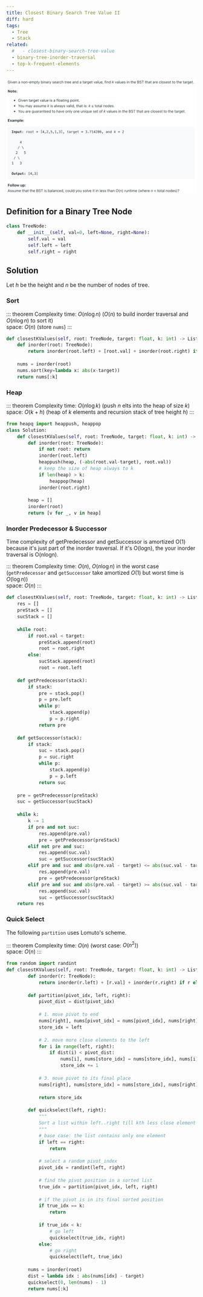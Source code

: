 ```yaml
---
title: Closest Binary Search Tree Value II
diff: hard
tags:
  - Tree
  - Stack
related:
  #   - closest-binary-search-tree-value
  - binary-tree-inorder-traversal
  - top-k-frequent-elements
---
```


<img class="medium-zoom" src="/algo/closest-binary-search-tree-value-ii.png" alt="https://leetcode.com/problems/closest-binary-search-tree-value-ii">

## Definition for a Binary Tree Node

```py
class TreeNode:
    def __init__(self, val=0, left=None, right=None):
        self.val = val
        self.left = left
        self.right = right
```

## Solution

Let $h$ be the height and $n$ be the number of nodes of tree.

### Sort

::: theorem Complexity
time: $O(n\log n)$ ($O(n)$ to build inorder traversal and $O(n\log n)$ to sort it)  
space: $O(n)$ (store `nums`)
:::

```py
def closestKValues(self, root: TreeNode, target: float, k: int) -> List[int]:
    def inorder(root: TreeNode):
        return inorder(root.left) + [root.val] + inorder(root.right) if root else []

    nums = inorder(root)
    nums.sort(key=lambda x: abs(x-target))
    return nums[:k]
```

### Heap

::: theorem Complexity
time: $O(n\log k)$ (push $n$ elts into the heap of size $k$)  
space: $O(k + h)$ (heap of $k$ elements and recursion stack of tree height $h$)
:::

```py
from heapq import heappush, heappop
class Solution:
    def closestKValues(self, root: TreeNode, target: float, k: int) -> List[int]:
        def inorder(root: TreeNode):
            if not root: return
            inorder(root.left)
            heappush(heap, (-abs(root.val-target), root.val))
            # keep the size of heap always to k
            if len(heap) > k:
                heappop(heap)
            inorder(root.right)

        heap = []
        inorder(root)
        return [v for _, v in heap]
```

### Inorder Predecessor & Successor

Time complexity of getPredecessor and getSuccessor is amortized O(1) because it's just part of the inorder traversal. If it's O(logn), the your inorder traversal is O(nlogn).

::: theorem Complexity
time: $O(n)$, $O(n\log n)$ in the worst case (`getPredecessor` and `getSuccessor` take amortized $O(1)$ but worst time is $O(\log n)$)  
space: $O(n)$
:::

```py
def closestKValues(self, root: TreeNode, target: float, k: int) -> List[int]:
    res = []
    preStack = []
    sucStack = []

    while root:
        if root.val < target:
            preStack.append(root)
            root = root.right
        else:
            sucStack.append(root)
            root = root.left

    def getPredecessor(stack):
        if stack:
            pre = stack.pop()
            p = pre.left
            while p:
                stack.append(p)
                p = p.right
            return pre

    def getSuccessor(stack):
        if stack:
            suc = stack.pop()
            p = suc.right
            while p:
                stack.append(p)
                p = p.left
            return suc

    pre = getPredecessor(preStack)
    suc = getSuccessor(sucStack)

    while k:
        k -= 1
        if pre and not suc:
            res.append(pre.val)
            pre = getPredecessor(preStack)
        elif not pre and suc:
            res.append(suc.val)
            suc = getSuccessor(sucStack)
        elif pre and suc and abs(pre.val - target) <= abs(suc.val - target):
            res.append(pre.val)
            pre = getPredecessor(preStack)
        elif pre and suc and abs(pre.val - target) >= abs(suc.val - target):
            res.append(suc.val)
            suc = getSuccessor(sucStack)
    return res
```

### Quick Select

The following `partition` uses Lomuto's scheme.

<!-- REDO in Hoare's scheme ??? -->

::: theorem Complexity
time: $O(n)$ (worst case: $O(n^2)$)  
space: $O(n)$
:::

```py
from random import randint
def closestKValues(self, root: TreeNode, target: float, k: int) -> List[int]:
        def inorder(r: TreeNode):
            return inorder(r.left) + [r.val] + inorder(r.right) if r else []

        def partition(pivot_idx, left, right):
            pivot_dist = dist(pivot_idx)

            # 1. move pivot to end
            nums[right], nums[pivot_idx] = nums[pivot_idx], nums[right]
            store_idx = left

            # 2. move more close elements to the left
            for i in range(left, right):
                if dist(i) < pivot_dist:
                    nums[i], nums[store_idx] = nums[store_idx], nums[i]
                    store_idx += 1

            # 3. move pivot to its final place
            nums[right], nums[store_idx] = nums[store_idx], nums[right]

            return store_idx

        def quickselect(left, right):
            """
            Sort a list within left..right till kth less close element takes its place.
            """
            # base case: the list contains only one element
            if left == right:
                return

            # select a random pivot_index
            pivot_idx = randint(left, right)

            # find the pivot position in a sorted list
            true_idx = partition(pivot_idx, left, right)

            # if the pivot is in its final sorted position
            if true_idx == k:
                return

            if true_idx < k:
                # go left
                quickselect(true_idx, right)
            else:
                # go right
                quickselect(left, true_idx)

        nums = inorder(root)
        dist = lambda idx : abs(nums[idx] - target)
        quickselect(0, len(nums) - 1)
        return nums[:k]
```
